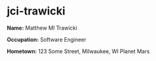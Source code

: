 # jci-trawicki

**Name:** Matthew MI Trawicki

**Occupation:** Software Engineer

**Hometown:** 123 Some Street, Milwaukee, WI Planet Mars
